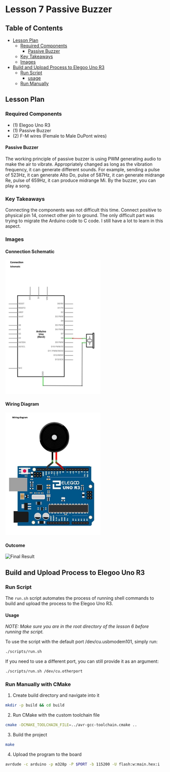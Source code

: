 # Lesson 7 Passive Buzzer 

## Table of Contents
- [Lesson Plan](#lesson-plan)
    - [Required Components](#required-components)
        - [Passive Buzzer](#passive-buzzer)
    - [Key Takeaways](#key-takeaways)
    - [Images](#images)
- [Build and Upload Process to Elegoo Uno R3](#build-and-upload-process-to-elegoo-uno-r3)
    - [Run Script](#run-script)
        - [usage](#usage)
    - [Run Manually](#run-manually-with-cmake)

## Lesson Plan

### Required Components

- (1) Elegoo Uno R3
- (1) Passive Buzzer
- (2) F-M wires (Female to Male DuPont wires) 

#### Passive Buzzer
The working principle of passive buzzer is using PWM generating audio to make the
air to vibrate. Appropriately changed as long as the vibration frequency, it can
generate different sounds. For example, sending a pulse of 523Hz, it can generate
Alto Do, pulse of 587Hz, it can generate midrange Re, pulse of 659Hz, it can produce
midrange Mi. By the buzzer, you can play a song.

### Key Takeaways

Connecting the components was not difficult this time. Connect positive to physical pin 14,
connect other pin to ground. The only difficult part was trying to migrate the Arduino code 
to C code. I still have a lot to learn in this aspect.

### Images

#### Connection Schematic

<img src="./images/connection_schematic.png" alt="Connection Schematic" width="300">

#### Wiring Diagram

<img src="./images/wiring_diagram.png" alt="Wiring Diagram" width="300">

#### Outcome

<img src="./images/outcome_1.png" alt="Final Result" width="300">

## Build and Upload Process to Elegoo Uno R3

### Run Script

The `run.sh` script automates the process of running shell commands to build and upload the process 
to the Elegoo Uno R3. 

#### Usage

*NOTE: Make sure you are in the root directory of the lesson 6 before running the script.*

To use the script with the default port /dev/cu.usbmodem101, simply run:

```sh 
./scripts/run.sh
```

If you need to use a different port, you can still provide it as an argument:

```sh 
./scripts/run.sh /dev/cu.otherport
```

### Run Manually with CMake

1. Create build directory and navigate into it

```sh 
mkdir -p build && cd build
```

2. Run CMake with the custom toolchain file

```sh 
cmake -DCMAKE_TOOLCHAIN_FILE=../avr-gcc-toolchain.cmake ..
```

3. Build the project

```sh 
make
```

4. Upload the program to the board

```sh 
avrdude -c arduino -p m328p -P $PORT -b 115200 -U flash:w:main.hex:i
```
